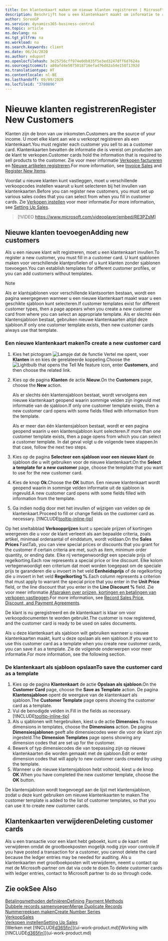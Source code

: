 ```yaml
---
title: Een klantenkaart maken om nieuwe klanten registreren | Microsoft Docs
description: Beschrijft hoe u een klantenkaart maakt om informatie te registreren over elke nieuwe klant of cliënt aan wie u verkoopt.
author: SorenGP
ms.service: dynamics365-business-central
ms.topic: article
ms.devlang: na
ms.tgt_pltfrm: na
ms.workload: na
ms.search.keywords: client
ms.date: 06/24/2020
ms.author: edupont
ms.openlocfilehash: 3e25756cff974e0db835f5e3ed3247dff6d7624a
ms.sourcegitcommit: a80afd4e5075018716efad76d82a54e158f1392d
ms.translationtype: HT
ms.contentlocale: nl-BE
ms.lasthandoff: 09/09/2020
ms.locfileid: "3780896"
---
```

# <a name="register-new-customers"></a><span data-ttu-id="12c30-103">Nieuwe klanten registreren</span><span class="sxs-lookup"><span data-stu-id="12c30-103">Register New Customers</span></span>

<span data-ttu-id="12c30-104">Klanten zijn de bron van uw inkomsten.</span><span class="sxs-lookup"><span data-stu-id="12c30-104">Customers are the source of your income.</span></span> <span data-ttu-id="12c30-105">U moet elke klant aan wie u verkoopt registreren als een klantenkaart.</span><span class="sxs-lookup"><span data-stu-id="12c30-105">You must register each customer you sell to as a customer card.</span></span> <span data-ttu-id="12c30-106">Klantenkaarten bevatten de informatie die is vereist om producten aan de klant te verkopen.</span><span class="sxs-lookup"><span data-stu-id="12c30-106">Customer cards hold the information that is required to sell products to the customer.</span></span> <span data-ttu-id="12c30-107">Zie voor meer informatie [Verkopen factureren](sales-how-invoice-sales.md) en [Nieuwe artikelen registreren](inventory-how-register-new-items.md).</span><span class="sxs-lookup"><span data-stu-id="12c30-107">For more information, see [Invoice Sales](sales-how-invoice-sales.md) and [Register New Items](inventory-how-register-new-items.md).</span></span>  

<span data-ttu-id="12c30-108">Voordat u nieuwe klanten kunt vastleggen, moet u verschillende verkoopcodes instellen waaruit u kunt selecteren bij het invullen van klantenkaarten.</span><span class="sxs-lookup"><span data-stu-id="12c30-108">Before you can register new customers, you must set up various sales codes that you can select from when you fill in customer cards.</span></span> <span data-ttu-id="12c30-109">Zie [Verkopen instellen](sales-setup-sales.md) voor meer informatie.</span><span class="sxs-lookup"><span data-stu-id="12c30-109">For more information, see [Setting Up Sales](sales-setup-sales.md).</span></span>

> [!VIDEO https://www.microsoft.com/videoplayer/embed/RE3PZsM]

## <a name="adding-new-customers"></a><span data-ttu-id="12c30-110">Nieuwe klanten toevoegen</span><span class="sxs-lookup"><span data-stu-id="12c30-110">Adding new customers</span></span>

<span data-ttu-id="12c30-111">Als u een nieuwe klant wilt registreren, moet u een klantenkaart invullen.</span><span class="sxs-lookup"><span data-stu-id="12c30-111">To register a new customer, you must fill in a customer card.</span></span> <span data-ttu-id="12c30-112">U kunt sjablonen maken voor verschillende klantprofielen of u kunt klanten zonder sjablonen toevoegen.</span><span class="sxs-lookup"><span data-stu-id="12c30-112">You can establish templates for different customer profiles, or you can add customers without templates.</span></span>  

> [!NOTE]  
> <span data-ttu-id="12c30-113">Als er klantsjablonen voor verschillende klantsoorten bestaan, wordt een pagina weergegeven wanneer u een nieuwe klantenkaart maakt waar u een geschikte sjabloon kunt selecteren.</span><span class="sxs-lookup"><span data-stu-id="12c30-113">If customer templates exist for different customer types, then a page appears when you create a new customer card from where you can select an appropriate template.</span></span> <span data-ttu-id="12c30-114">Als er slechts één klantensjabloon bestaat, gebruiken nieuwe klantenkaarten altijd deze sjabloon.</span><span class="sxs-lookup"><span data-stu-id="12c30-114">If only one customer template exists, then new customer cards always use that template.</span></span>  

### <a name="to-create-a-new-customer-card"></a><span data-ttu-id="12c30-115">Een nieuwe klantenkaart maken</span><span class="sxs-lookup"><span data-stu-id="12c30-115">To create a new customer card</span></span>

1. <span data-ttu-id="12c30-116">Kies het pictogram ![Lampje dat de functie Vertel me opent](media/ui-search/search_small.png "Vertel me wat u wilt doen"), voer **Klanten** in en kies de gerelateerde koppeling.</span><span class="sxs-lookup"><span data-stu-id="12c30-116">Choose the ![Lightbulb that opens the Tell Me feature](media/ui-search/search_small.png "Tell me what you want to do") icon, enter **Customers**, and then choose the related link.</span></span>  
2. <span data-ttu-id="12c30-117">Kies op de pagina **Klanten** de actie **Nieuw**.</span><span class="sxs-lookup"><span data-stu-id="12c30-117">On the **Customers** page, choose the **New** action.</span></span>

    <span data-ttu-id="12c30-118">Als er slechts één klantensjabloon bestaat, wordt vervolgens een nieuwe klantenkaart geopend waarin sommige velden zijn ingevuld met informatie van de sjabloon.</span><span class="sxs-lookup"><span data-stu-id="12c30-118">If only one customer template exists, then a new customer card opens with some fields filled with information from the template.</span></span>

    <span data-ttu-id="12c30-119">Als er meer dan één klantensjabloon bestaat, wordt er een pagina geopend waarin u een klantensjabloon kunt selecteren.</span><span class="sxs-lookup"><span data-stu-id="12c30-119">If more than one customer template exists, then a page opens from which you can select a customer template.</span></span> <span data-ttu-id="12c30-120">In dat geval volgt u de volgende twee stappen.</span><span class="sxs-lookup"><span data-stu-id="12c30-120">In that case, follow the next two steps.</span></span>
3. <span data-ttu-id="12c30-121">Kies op de pagina **Selecteer een sjabloon voor een nieuwe klant** de sjabloon die u wilt gebruiken voor de nieuwe klantenkaart.</span><span class="sxs-lookup"><span data-stu-id="12c30-121">On the **Select a template for a new customer** page, choose the template that you want to use for the new customer card.</span></span>
4. <span data-ttu-id="12c30-122">Kies de knop **Ok**.</span><span class="sxs-lookup"><span data-stu-id="12c30-122">Choose the **OK** button.</span></span> <span data-ttu-id="12c30-123">Een nieuwe klantenkaart wordt geopend waarin in sommige velden informatie uit de sjabloon is ingevuld.</span><span class="sxs-lookup"><span data-stu-id="12c30-123">A new customer card opens with some fields filled with information from the template.</span></span>  
5. <span data-ttu-id="12c30-124">Ga indien nodig door met het invullen of wijzigen van velden op de klantenkaart.</span><span class="sxs-lookup"><span data-stu-id="12c30-124">Proceed to fill or change fields on the customer card as necessary.</span></span> [!INCLUDE[tooltip-inline-tip](includes/tooltip-inline-tip_md.md)]

<span data-ttu-id="12c30-125">Op het sneltabblad **Verkoopprijzen** kunt u speciale prijzen of kortingen weergeven die u voor de klant verleent als aan bepaalde criteria, zoals artikel, minimaal orderaantal of einddatum, wordt voldaan.</span><span class="sxs-lookup"><span data-stu-id="12c30-125">On the **Sales Prices** FastTab, you can view special prices or discounts that you grant for the customer if certain criteria are met, such as item, minimum order quantity, or ending date.</span></span> <span data-ttu-id="12c30-126">Elke rij vertegenwoordigt een speciale prijs of regelkorting.</span><span class="sxs-lookup"><span data-stu-id="12c30-126">Each row represents a special price or line discount.</span></span> <span data-ttu-id="12c30-127">Elke kolom vertegenwoordigt een criterium dat moet worden toegepast om de speciale prijs te garanderen die u invoert in het veld **Eenheidsprijs** of de regelkorting die u invoert in het veld **Regelkorting %**.</span><span class="sxs-lookup"><span data-stu-id="12c30-127">Each column represents a criterion that must apply to warrant the special price that you enter in the **Unit Price** field, or the line discount that you enter in the **Line Discount %** field.</span></span> <span data-ttu-id="12c30-128">Zie voor meer informatie [Afspraken over prijzen, kortingen en betalingen van verkopen vastleggen](sales-how-record-sales-price-discount-payment-agreements.md).</span><span class="sxs-lookup"><span data-stu-id="12c30-128">For more information, see [Record Sales Price, Discount, and Payment Agreements](sales-how-record-sales-price-discount-payment-agreements.md).</span></span>

<span data-ttu-id="12c30-129">De klant is nu geregistreerd en de klantenkaart is klaar om voor verkoopdocumenten te worden gebruikt.</span><span class="sxs-lookup"><span data-stu-id="12c30-129">The customer is now registered, and the customer card is ready to be used on sales documents.</span></span>

<span data-ttu-id="12c30-130">Als u deze klantenkaart als sjabloon wilt gebruiken wanneer u nieuwe klantenkaarten maakt, kunt u deze opslaan als een sjabloon.</span><span class="sxs-lookup"><span data-stu-id="12c30-130">If you want to use this customer card as a template when you create new customer cards, you can save it as a template.</span></span> <span data-ttu-id="12c30-131">Zie de volgende onderwerpen voor meer informatie.</span><span class="sxs-lookup"><span data-stu-id="12c30-131">For more information, see the following section.</span></span>  

### <a name="to-save-the-customer-card-as-a-template"></a><span data-ttu-id="12c30-132">De klantenkaart als sjabloon opslaan</span><span class="sxs-lookup"><span data-stu-id="12c30-132">To save the customer card as a template</span></span>

1. <span data-ttu-id="12c30-133">Kies op de pagina **Klantenkaart** de actie **Opslaan als sjabloon**.</span><span class="sxs-lookup"><span data-stu-id="12c30-133">On the **Customer Card** page, choose the **Save as Template** action.</span></span> <span data-ttu-id="12c30-134">De pagina **Klantensjabloon** opent de weergave van de klantenkaart als sjabloon.</span><span class="sxs-lookup"><span data-stu-id="12c30-134">The **Customer Template** page opens showing the customer card as a template.</span></span>
2. <span data-ttu-id="12c30-135">Vul de benodigde velden in.</span><span class="sxs-lookup"><span data-stu-id="12c30-135">Fill in the fields as necessary.</span></span> [!INCLUDE[tooltip-inline-tip](includes/tooltip-inline-tip_md.md)]
3. <span data-ttu-id="12c30-136">Als u sjablonen wilt hergebruiken, kiest u de actie **Dimensies**.</span><span class="sxs-lookup"><span data-stu-id="12c30-136">To reuse dimensions in templates, choose the **Dimensions** action.</span></span> <span data-ttu-id="12c30-137">De pagina **Dimensiesjablonen** geeft alle dimensiecodes weer die voor de klant zijn ingesteld.</span><span class="sxs-lookup"><span data-stu-id="12c30-137">The **Dimension Templates** page opens showing any dimension codes that are set up for the customer.</span></span>
4. <span data-ttu-id="12c30-138">Bewerk of typ dimensiecodes die van toepassing zijn op nieuwe klantenkaarten die worden gemaakt met de sjabloon.</span><span class="sxs-lookup"><span data-stu-id="12c30-138">Edit or enter dimension codes that will apply to new customer cards created by using the template.</span></span>  
5. <span data-ttu-id="12c30-139">Wanneer u de nieuwe klantensjabloon hebt voltooid, kiest u de knop **OK**.</span><span class="sxs-lookup"><span data-stu-id="12c30-139">When you have completed the new customer template, choose the **OK** button.</span></span>

<span data-ttu-id="12c30-140">De klantensjabloon wordt toegevoegd aan de lijst met klantensjabloon, zodat u deze kunt gebruiken om nieuwe klantenkaarten te maken.</span><span class="sxs-lookup"><span data-stu-id="12c30-140">The customer template is added to the list of customer templates, so that you can use it to create new customer cards.</span></span>

## <a name="deleting-customer-cards"></a><span data-ttu-id="12c30-141">Klantenkaarten verwijderen</span><span class="sxs-lookup"><span data-stu-id="12c30-141">Deleting customer cards</span></span>

<span data-ttu-id="12c30-142">Als u een transactie voor een klant hebt geboekt, kunt u de kaart niet verwijderen omdat de grootboekposten mogelijk nodig zijn voor controle.</span><span class="sxs-lookup"><span data-stu-id="12c30-142">If you have posted a transaction for a customer, you cannot delete the card because the ledger entries may be needed for auditing.</span></span> <span data-ttu-id="12c30-143">Als u klantenkaarten met grootboekposten wilt verwijderen, neemt u contact op met de Microsoft-partner om dat via code te doen.</span><span class="sxs-lookup"><span data-stu-id="12c30-143">To delete customer cards with ledger entries, contact to Microsoft partner to do so through code.</span></span>  

## <a name="see-also"></a><span data-ttu-id="12c30-144">Zie ook</span><span class="sxs-lookup"><span data-stu-id="12c30-144">See Also</span></span>

[<span data-ttu-id="12c30-145">Betalingsmethoden definiëren</span><span class="sxs-lookup"><span data-stu-id="12c30-145">Defining Payment Methods</span></span>](finance-payment-methods.md)  
[<span data-ttu-id="12c30-146">Dubbele records samenvoegen</span><span class="sxs-lookup"><span data-stu-id="12c30-146">Merge Duplicate Records</span></span>](sales-how-merge-duplicate-records.md)  
[<span data-ttu-id="12c30-147">Nummerreeksen maken</span><span class="sxs-lookup"><span data-stu-id="12c30-147">Create Number Series</span></span>](ui-create-number-series.md)  
[<span data-ttu-id="12c30-148">Verkoop</span><span class="sxs-lookup"><span data-stu-id="12c30-148">Sales</span></span>](sales-manage-sales.md)  
[<span data-ttu-id="12c30-149">Verkopen instellen</span><span class="sxs-lookup"><span data-stu-id="12c30-149">Setting Up Sales</span></span>](sales-setup-sales.md)  
<span data-ttu-id="12c30-150">[Werken met [!INCLUDE[d365fin](includes/d365fin_md.md)]](ui-work-product.md)</span><span class="sxs-lookup"><span data-stu-id="12c30-150">[Working with [!INCLUDE[d365fin](includes/d365fin_md.md)]](ui-work-product.md)</span></span>  
